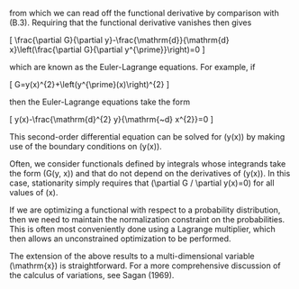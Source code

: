 from which we can read off the functional derivative by comparison with (B.3). Requiring that the functional derivative vanishes then gives

\[
\frac{\partial G}{\partial y}-\frac{\mathrm{d}}{\mathrm{d} x}\left(\frac{\partial G}{\partial y^{\prime}}\right)=0
\]

which are known as the Euler-Lagrange equations. For example, if

\[
G=y(x)^{2}+\left(y^{\prime}(x)\right)^{2}
\]

then the Euler-Lagrange equations take the form

\[
y(x)-\frac{\mathrm{d}^{2} y}{\mathrm{~d} x^{2}}=0
\]

This second-order differential equation can be solved for \(y(x)\) by making use of the boundary conditions on \(y(x)\).

Often, we consider functionals defined by integrals whose integrands take the form \(G(y, x)\) and that do not depend on the derivatives of \(y(x)\). In this case, stationarity simply requires that \(\partial G / \partial y(x)=0\) for all values of \(x\).

If we are optimizing a functional with respect to a probability distribution, then we need to maintain the normalization constraint on the probabilities. This is often most conveniently done using a Lagrange multiplier, which then allows an unconstrained optimization to be performed.

The extension of the above results to a multi-dimensional variable \(\mathrm{x}\) is straightforward. For a more comprehensive discussion of the calculus of variations, see Sagan (1969).
